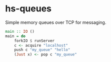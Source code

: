 # hs-queues

Simple memory queues over TCP for messaging.

```haskell
main :: IO ()
main = do
    forkIO $ runServer
    c <- acquire "localhost"
    push c "my_queue" "hello"
    (Just x) <- pop c "my_queue"
```
